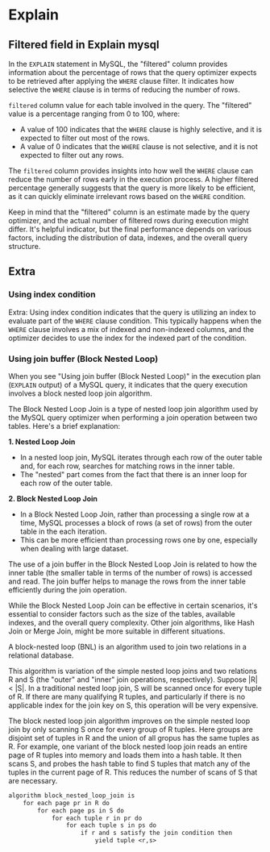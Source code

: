 # Explain

## Filtered field in Explain mysql

In the `EXPLAIN` statement in MySQL, the "filtered" column provides information about the percentage of rows that the query optimizer expects to be retrieved after applying the `WHERE` clause filter. It indicates how selective the `WHERE` clause is in terms of reducing the number of rows.

`filtered` column value for each table involved in the query. The "filtered" value is a percentage ranging from 0 to 100, where:

- A value of 100 indicates that the `WHERE` clause is highly selective, and it is expected to filter out most of the rows.
- A value of 0 indicates that the `WHERE` clause is not selective, and it is not expected to filter out any rows.

The `filtered` column provides insights into how well the `WHERE` clause can reduce the number of rows early in the execution process. A higher filtered percentage generally suggests that the query is more likely to be efficient, as it can quickly eliminate irrelevant rows based on the `WHERE` condition.

Keep in mind that the "filtered" column is an estimate made by the query optimizer, and the actual number of filtered rows during execution might differ. It's helpful indicator, but the final performance depends on various factors, including the distribution of data, indexes, and the overall query structure.

## Extra

### Using index condition

Extra: Using index condition indicates that the query is utilizing an index to evaluate part of the `WHERE` clause condition. This typically happens when the `WHERE` clause involves a mix of indexed and non-indexed columns, and the optimizer decides to use the index for the indexed part of the condition.

### Using join buffer (Block Nested Loop)

When you see "Using join buffer (Block Nested Loop)" in the execution plan (`EXPLAIN` output) of a MySQL query, it indicates that the query execution involves a block nested loop join algorithm.

The Block Nested Loop Join is a type of nested loop join algorithm used by the MySQL query optimizer when performing a join operation between two tables. Here's a brief explanation:

**1. Nested Loop Join**

- In a nested loop join, MySQL iterates through each row of the outer table and, for each row, searches for matching rows in the inner table.
- The "nested" part comes from the fact that there is an inner loop for each row of the outer table.

**2. Block Nested Loop Join**

- In a Block Nested Loop Join, rather than processing a single row at a time, MySQL processes a block of rows (a set of rows) from the outer table in the each iteration.
- This can be more efficient than processing rows one by one, especially when dealing with large dataset.

The use of a join buffer in the Block Nested Loop Join is related to how the inner table (the smaller table in terms of the number of rows) is accessed and read. The join buffer helps to manage the rows from the inner table efficiently during the join operation.

While the Block Nested Loop Join can be effective in certain scenarios, it's essential to consider factors such as the size of the tables, available indexes, and the overall query complexity. Other join algorithms, like Hash Join or Merge Join, might be more suitable in different situations.

A block-nested loop (BNL) is an algorithm used to join two relations in a relational database.

This algorithm is variation of the simple nested loop joins and two relations R and S (the "outer" and "inner" join operations, respectively). Suppose |R| < |S|. In a traditional nested loop join, S will be scanned once for every tuple of R. If there are many qualifying R tuples, and particularly if there is no applicable index for the join key on S, this operation will be very expensive.

The block nested loop join algorithm improves on the simple nested loop join by only scanning S once for every group of R tuples. Here groups are disjoint set of tuples in R and the union of all gropus has the same tuples as R. For example, one variant of the block nested loop join reads an entire page of R tuples into memory and loads them into a hash table. It then scans S, and probes the hash table to find S tuples that match any of the tuples in the current page of R. This reduces the number of scans of S that are necessary.

```txt
algorithm block_nested_loop_join is
    for each page pr in R do
        for each page ps in S do
            for each tuple r in pr do
                for each tuple s in ps do
                    if r and s satisfy the join condition then
                        yield tuple <r,s>
```
